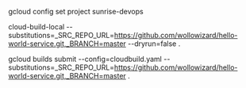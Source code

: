 gcloud config set project sunrise-devops

cloud-build-local --substitutions=_SRC_REPO_URL=https://github.com/wollowizard/hello-world-service.git,_BRANCH=master --dryrun=false .

gcloud builds submit  --config=cloudbuild.yaml --substitutions=_SRC_REPO_URL=https://github.com/wollowizard/hello-world-service.git,_BRANCH=master .
